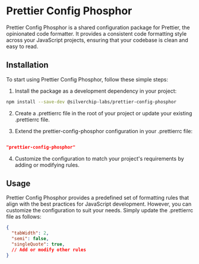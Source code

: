 # Prettier Config Phosphor

Prettier Config Phosphor is a shared configuration package for Prettier, the opinionated code formatter. It provides a consistent code formatting style across your JavaScript projects, ensuring that your codebase is clean and easy to read.

## Installation

To start using Prettier Config Phosphor, follow these simple steps:

1. Install the package as a development dependency in your project:

```bash
npm install --save-dev @silverchip-labs/prettier-config-phosphor
```

2. Create a .prettierrc file in the root of your project or update your existing .prettierrc file.

3. Extend the prettier-config-phosphor configuration in your .prettierrc file:

```json

"prettier-config-phosphor"
```

4. Customize the configuration to match your project's requirements by adding or modifying rules.

## Usage

Prettier Config Phosphor provides a predefined set of formatting rules that align with the best practices for JavaScript development. However, you can customize the configuration to suit your needs. Simply update the .prettierrc file as follows:

```json
{
  "tabWidth": 2,
  "semi": false,
  "singleQuote": true,
  // Add or modify other rules
}
```
